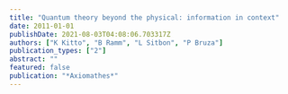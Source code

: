 ```yaml
---
title: "Quantum theory beyond the physical: information in context"
date: 2011-01-01
publishDate: 2021-08-03T04:08:06.703317Z
authors: ["K Kitto", "B Ramm", "L Sitbon", "P Bruza"]
publication_types: ["2"]
abstract: ""
featured: false
publication: "*Axiomathes*"
---
```



